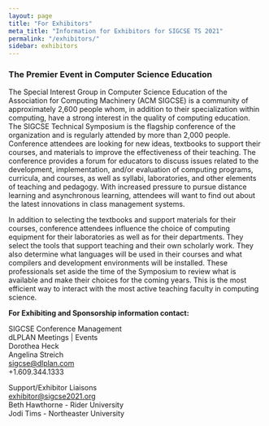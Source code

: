 ```yaml
---
layout: page
title: "For Exhibitors"
meta_title: "Information for Exhibitors for SIGCSE TS 2021"
permalink: "/exhibitors/"
sidebar: exhibitors
---
```


### The Premier Event in Computer Science Education
The Special Interest Group in Computer Science Education of the Association for Computing Machinery
(ACM SIGCSE) is a community of approximately 2,600 people whom, in addition to their specialization within computing, have a strong interest in the quality of computing education. The SIGCSE Technical Symposium is the flagship conference of the organization and is regularly attended by more than 2,000 people. Conference attendees are looking for new ideas, textbooks to support their courses, and materials to improve the effectiveness of their teaching. The conference provides a forum for educators to discuss issues related to the development, implementation, and/or evaluation of computing programs, curricula, and courses, as well as syllabi, laboratories, and other elements of teaching and pedagogy. With increased pressure to pursue distance learning and asynchronous learning, attendees will want to find out about the latest innovations in class management systems.

In addition to selecting the textbooks and support materials for their courses, conference attendees influence the choice of computing equipment for their laboratories as well as for their departments. They select the tools that support teaching and their own scholarly work. They also determine what languages will be used in their courses and what compilers and development environments will be installed. These professionals set aside the time of the Symposium to review what is available and make their choices for the coming years. This is the most efficient way to interact with the most active teaching faculty in computing science.

__For Exhibiting and Sponsorship information contact:__

SIGCSE Conference Management    
dLPLAN Meetings | Events    
Dorothea Heck    
Angelina Streich    
[sigcse@dlplan.com](mailto:sigcse@dlplan.com)    
+1.609.344.1333    

Support/Exhibitor Liaisons    
[exhibitor@sigcse2021.org](mailto:exhibitor@sigcse2021.org)    
Beth Hawthorne - Rider University    
Jodi Tims - Northeaster University     
